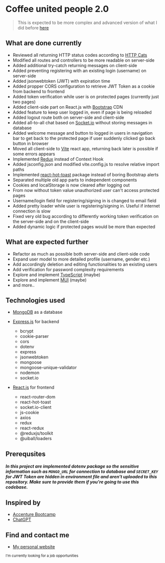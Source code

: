 # Coffee united people 2.0

> This is expected to be more complex and advanced version of what I did before [here](https://github.com/LaSTiqq/coffee-united-people)

## What are done currently

- Reviewed all returning HTTP status codes according to [HTTP Cats](https://http.cat/)
- Modified all routes and controllers to be more readable on server-side
- Added additional try-catch returning messages on client-side
- Added preventing registering with an existing login (username) on server-side
- Added jsonwebtoken (JWT) with expiration time
- Added propper CORS configuration to retrieve JWT Token as a cookie from backend to frontend
- Added token verification while user is on protected pages (currently just two pages)
- Added client-side part on React.js with [Bootstrap](https://getbootstrap.com/) CDN
- Added feature to keep user logged in, even if page is being reloaded
- Added logout route both on server-side and client-side
- Added all-to-all chat based on [Socket.io](https://socket.io/) without storing messages in database
- Added welcome message and button to logged in users in navigation bar to get back to the protected page if user suddenly clicked go back button in browser
- Moved all client-side to [Vite](https://vitejs.dev/) react app, returning back later is possible if some errors appears
- Implemented [Redux](https://react-redux.js.org/) instead of Context Hook 
- Added jsconfig.json and modified vite.config.js to resolve relative import paths
- Implemented [react-hot-toast](https://react-hot-toast.com/) package instead of boring Bootstrap alerts
- Separated multiple old app parts to independent components
- Cookies and localStorage is now cleared after logging out
- From now without token value unauthorized user can't access protected pages
- Username/login field for registering/signing in is changed to email field
- Added pretty loader while user is registering/signing in. Useful if internet connection is slow
- Fixed very old bug according to differently working token verification on the server-side and on the client-side
- Added dynamic logic if protected pages would be more than expected

## What are expected further

- Refactor as much as possible both server-side and client-side code
- Expand user model to more detailed profile (username, gender etc.)
- Add accordingly deletion and editing functionalities to an existing users
- Add verification for password complexity requirements
- Explore and implement [TypeScript](https://www.typescriptlang.org/) (maybe)
- Explore and implement [MUI](https://mui.com/) (maybe)
- and more..

## Technologies used

- [MongoDB](https://www.mongodb.com/) as a database
- [Express.js](https://expressjs.com/) for backend

  - bcrypt
  - cookie-parser
  - cors
  - dotenv
  - express
  - jsonwebtoken
  - mongoose
  - mongoose-unique-validator
  - nodemon
  - socket.io

- [React.js](https://reactjs.org/) for frontend

  - react-router-dom
  - react-hot-toast
  - socket.io-client
  - js-cookie
  - axios
  - redux
  - react-redux
  - @reduxjs/toolkit
  - @uiball/loaders

## Prerequsites

##### In this project are implemented dotenv package so the sensitive information such as `MONGO_URL` for connection to database and `SECRET_KEY` for JWT Token are hidden in environment file and aren't uploaded to this repository. Make sure to provide them if you're going to use this codebase.

## Inspired by

- [Accenture Bootcamp](https://bootcamp.lv/)
- [ChatGPT](https://chat.openai.com/chat)

## Find and contact me

- [My personal website](https://laurisstirna.eu.pythonanywhere.com/)

<sub>I'm currently looking for a job opportunities</sub>

